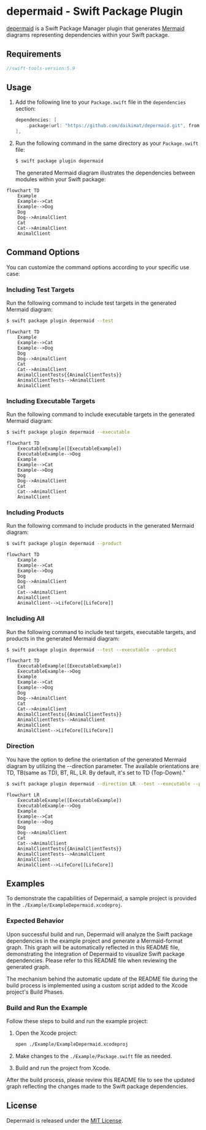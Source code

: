 # depermaid - Swift Package Plugin

[depermaid](https://github.com/daikimat/depermaid) is a Swift Package Manager plugin that generates [Mermaid](https://mermaid-js.github.io/mermaid/) diagrams representing dependencies within your Swift package.

## Requirements
``` swift
//swift-tools-version:5.9
```

## Usage

1. Add the following line to your `Package.swift` file in the `dependencies` section:

    ```swift
    dependencies: [
        .package(url: "https://github.com/daikimat/depermaid.git", from: "1.0.1")
    ],
    ```

2. Run the following command in the same directory as your `Package.swift` file:

    ```bash
    $ swift package plugin depermaid
    ```

    The generated Mermaid diagram illustrates the dependencies between modules within your Swift package:

```mermaid
flowchart TD
    Example
    Example-->Cat
    Example-->Dog
    Dog
    Dog-->AnimalClient
    Cat
    Cat-->AnimalClient
    AnimalClient
```

## Command Options

You can customize the command options according to your specific use case:

### Including Test Targets

Run the following command to include test targets in the generated Mermaid diagram:

```bash
$ swift package plugin depermaid --test
```

```mermaid
flowchart TD
    Example
    Example-->Cat
    Example-->Dog
    Dog
    Dog-->AnimalClient
    Cat
    Cat-->AnimalClient
    AnimalClientTests{{AnimalClientTests}}
    AnimalClientTests-->AnimalClient
    AnimalClient
```

### Including Executable Targets

Run the following command to include executable targets in the generated Mermaid diagram:

```bash
$ swift package plugin depermaid --executable
```

```mermaid
flowchart TD
    ExecutableExample([ExecutableExample])
    ExecutableExample-->Dog
    Example
    Example-->Cat
    Example-->Dog
    Dog
    Dog-->AnimalClient
    Cat
    Cat-->AnimalClient
    AnimalClient
```

### Including Products

Run the following command to include products in the generated Mermaid diagram:

```bash
$ swift package plugin depermaid --product
```

```mermaid
flowchart TD
    Example
    Example-->Cat
    Example-->Dog
    Dog
    Dog-->AnimalClient
    Cat
    Cat-->AnimalClient
    AnimalClient
    AnimalClient-->LifeCore[[LifeCore]]
```

### Including All

Run the following command to include test targets, executable targets, and products in the generated Mermaid diagram:

```bash
$ swift package plugin depermaid --test --executable --product
```

```mermaid
flowchart TD
    ExecutableExample([ExecutableExample])
    ExecutableExample-->Dog
    Example
    Example-->Cat
    Example-->Dog
    Dog
    Dog-->AnimalClient
    Cat
    Cat-->AnimalClient
    AnimalClientTests{{AnimalClientTests}}
    AnimalClientTests-->AnimalClient
    AnimalClient
    AnimalClient-->LifeCore[[LifeCore]]
```

### Direction

You have the option to define the orientation of the generated Mermaid diagram by utilizing the --direction parameter. The available orientations are TD, TB(same as TD), BT, RL, LR. By default, it's set to TD (Top-Down)."

```bash
$ swift package plugin depermaid --direction LR --test --executable --product
```

```mermaid
flowchart LR
    ExecutableExample([ExecutableExample])
    ExecutableExample-->Dog
    Example
    Example-->Cat
    Example-->Dog
    Dog
    Dog-->AnimalClient
    Cat
    Cat-->AnimalClient
    AnimalClientTests{{AnimalClientTests}}
    AnimalClientTests-->AnimalClient
    AnimalClient
    AnimalClient-->LifeCore[[LifeCore]]
```

## Examples

To demonstrate the capabilities of Depermaid, a sample project is provided in the `./Example/ExampleDepermaid.xcodeproj`.

### Expected Behavior

Upon successful build and run, Depermaid will analyze the Swift package dependencies in the example project and generate a Mermaid-format graph. This graph will be automatically reflected in this README file, demonstrating the integration of Depermaid to visualize Swift package dependencies. Please refer to this README file when reviewing the generated graph.

The mechanism behind the automatic update of the README file during the build process is implemented using a custom script added to the Xcode project's Build Phases.

### Build and Run the Example

Follow these steps to build and run the example project:

1. Open the Xcode project:

   ```bash
   open ./Example/ExampleDepermaid.xcodeproj
   ```

2. Make changes to the `./Example/Package.swift` file as needed.

3. Build and run the project from Xcode.

After the build process, please review this README file to see the updated graph reflecting the changes made to the Swift package dependencies.

## License

Depermaid is released under the [MIT License](LICENSE).

